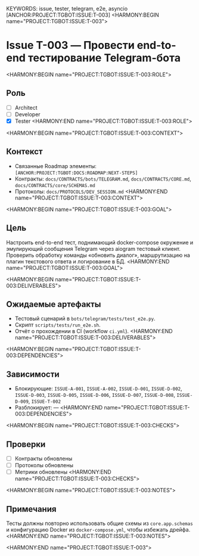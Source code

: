 KEYWORDS: issue, tester, telegram, e2e, asyncio
[ANCHOR:PROJECT:TGBOT:ISSUE:T-003]
<HARMONY:BEGIN name="PROJECT:TGBOT:ISSUE:T-003">
# Issue T-003 — Провести end-to-end тестирование Telegram-бота

<HARMONY:BEGIN name="PROJECT:TGBOT:ISSUE:T-003:ROLE">
## Роль
- [ ] Architect
- [ ] Developer
- [x] Tester
<HARMONY:END name="PROJECT:TGBOT:ISSUE:T-003:ROLE">

<HARMONY:BEGIN name="PROJECT:TGBOT:ISSUE:T-003:CONTEXT">
## Контекст
- Связанные Roadmap элементы: `[ANCHOR:PROJECT:TGBOT:DOCS:ROADMAP:NEXT-STEPS]`
- Контракты: `docs/CONTRACTS/bots/TELEGRAM.md`, `docs/CONTRACTS/CORE.md`, `docs/CONTRACTS/core/SCHEMAS.md`
- Протоколы: `docs/PROTOCOLS/DEV_SESSION.md`
<HARMONY:END name="PROJECT:TGBOT:ISSUE:T-003:CONTEXT">

<HARMONY:BEGIN name="PROJECT:TGBOT:ISSUE:T-003:GOAL">
## Цель
Настроить end-to-end тест, поднимающий docker-compose окружение и эмулирующий сообщения Telegram через aiogram тестовый клиент. Проверить обработку команды «обновить диалог», маршрутизацию на плагин текстового ответа и логирование в БД.
<HARMONY:END name="PROJECT:TGBOT:ISSUE:T-003:GOAL">

<HARMONY:BEGIN name="PROJECT:TGBOT:ISSUE:T-003:DELIVERABLES">
## Ожидаемые артефакты
- Тестовый сценарий в `bots/telegram/tests/test_e2e.py`.
- Скрипт `scripts/tests/run_e2e.sh`.
- Отчёт о прохождении в CI (workflow `ci.yml`).
<HARMONY:END name="PROJECT:TGBOT:ISSUE:T-003:DELIVERABLES">

<HARMONY:BEGIN name="PROJECT:TGBOT:ISSUE:T-003:DEPENDENCIES">
## Зависимости
- Блокирующие: `ISSUE-A-001`, `ISSUE-A-002`, `ISSUE-D-001`, `ISSUE-D-002`, `ISSUE-D-003`, `ISSUE-D-005`, `ISSUE-D-006`, `ISSUE-D-007`, `ISSUE-D-008`, `ISSUE-D-009`, `ISSUE-T-002`
- Разблокирует: —
<HARMONY:END name="PROJECT:TGBOT:ISSUE:T-003:DEPENDENCIES">

<HARMONY:BEGIN name="PROJECT:TGBOT:ISSUE:T-003:CHECKS">
## Проверки
- [ ] Контракты обновлены
- [ ] Протоколы обновлены
- [ ] Метрики обновлены
<HARMONY:END name="PROJECT:TGBOT:ISSUE:T-003:CHECKS">

<HARMONY:BEGIN name="PROJECT:TGBOT:ISSUE:T-003:NOTES">
## Примечания
Тесты должны повторно использовать общие схемы из `core.app.schemas` и конфигурацию Docker из `docker-compose.yml`, чтобы избежать дрейфа.
<HARMONY:END name="PROJECT:TGBOT:ISSUE:T-003:NOTES">

<HARMONY:END name="PROJECT:TGBOT:ISSUE:T-003">
